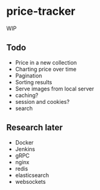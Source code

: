 # price-tracker

WIP

## Todo

* Price in a new collection
* Charting price over time
* Pagination
* Sorting results
* Serve images from local server
* caching?
* session and cookies?
* search

## Research later

* Docker
* Jenkins
* gRPC
* nginx
* redis
* elasticsearch
* websockets
